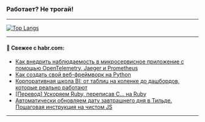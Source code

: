 ### Работает? Не трогай!

---
<!--
#### 🛠️ Technical stack:

![Java](https://img.shields.io/badge/Java-informational?logo=Oracle&style=flat&logoColor=white&color=FF4500)
![Kotlin](https://img.shields.io/badge/Kotlin-informational?logo=Kotlin&style=flat&logoColor=white&color=774D97)
![TS](https://img.shields.io/badge/TypeScript-informational?logo=typeScript&style=flat&logoColor=black&color=017acc)
![Python](https://img.shields.io/badge/Python-informational?logo=Python&style=flat&logoColor=black&color=ffdd54) <br>
![Spring](https://img.shields.io/badge/Spring-informational?logo=Spring&style=flat&logoColor=white&color=6DB33F) 
![SpringBoot](https://img.shields.io/badge/SpringBoot-informational?logo=SpringBoot&style=flat&logoColor=white&color=6DB33F)
![Nest](https://img.shields.io/badge/NestJS-informational?logo=NestJS&style=flat&logoColor=white&color=E0234E) 
![NodeJS](https://img.shields.io/badge/NodeJS-informational?logo=node.js&style=flat&logoColor=white&color=70A760)<br>
![PostgreSQL](https://img.shields.io/badge/PostgreSQL-informational?logo=PostgreSQL&style=flat&logoColor=white&color=DAA520)
![MongoDB](https://img.shields.io/badge/MongoDB-informational?logo=MongoDB&style=flat&logoColor=white&color=870000)
![Apache](https://img.shields.io/badge/Apache-informational?logo=apache&style=flat&logoColor=white&color=f74e28)

___ 
-->

<!--- #### 🛠️ : --->

[![Top Langs](https://github-readme-stats-82jvfl3w3-advtsettinggmailcoms-projects.vercel.app/api/top-langs/?username=zloylis&langs_count=10&hide_title=true&title_color=e6edf3&size_weight=0.5&count_weight=0.5&layout=compact&hide_progress=true&hide_border=true&theme=dracula)](https://github.com/zloylis)

<!---


####  :octocat:&nbsp;&nbsp; Статистика:

![GitHub stats](https://github-readme-stats-u2qms2cxw-advtsettinggmailcoms-projects.vercel.app/api?username=zloylis&show_icons=true&hide_border=true&theme=dracula&title_color=e6edf3&include_all_commits=true&count_private=true&hide_rank=false&hide_title=true&rank_icon=github)
-->
---

#### 💬 Свежее с habr.com:

<!-- BLOG-POST-LIST:START -->
- [Как внедрить наблюдаемость в микросервисное приложение с помощью OpenTelemetry, Jaeger и Prometheus](https://habr.com/ru/articles/865288/?utm_source=habrahabr&utm_medium=rss&utm_campaign=865288)
- [Как создать свой веб-фреймворк на Python](https://habr.com/ru/companies/timeweb/articles/858664/?utm_source=habrahabr&utm_medium=rss&utm_campaign=858664)
- [Корпоративная школа BI: от таблиц на коленке до дашбордов, которые реально работают](https://habr.com/ru/companies/leroy_merlin/articles/864328/?utm_source=habrahabr&utm_medium=rss&utm_campaign=864328)
- [[Перевод] Ускоряем Ruby, переписав C… на Ruby](https://habr.com/ru/articles/864504/?utm_source=habrahabr&utm_medium=rss&utm_campaign=864504)
- [Автоматически обновляем дату завтрашнего дня в Тильде. Пошаговая инструкция на чистом JS](https://habr.com/ru/articles/865266/?utm_source=habrahabr&utm_medium=rss&utm_campaign=865266)
<!-- BLOG-POST-LIST:END -->

---
